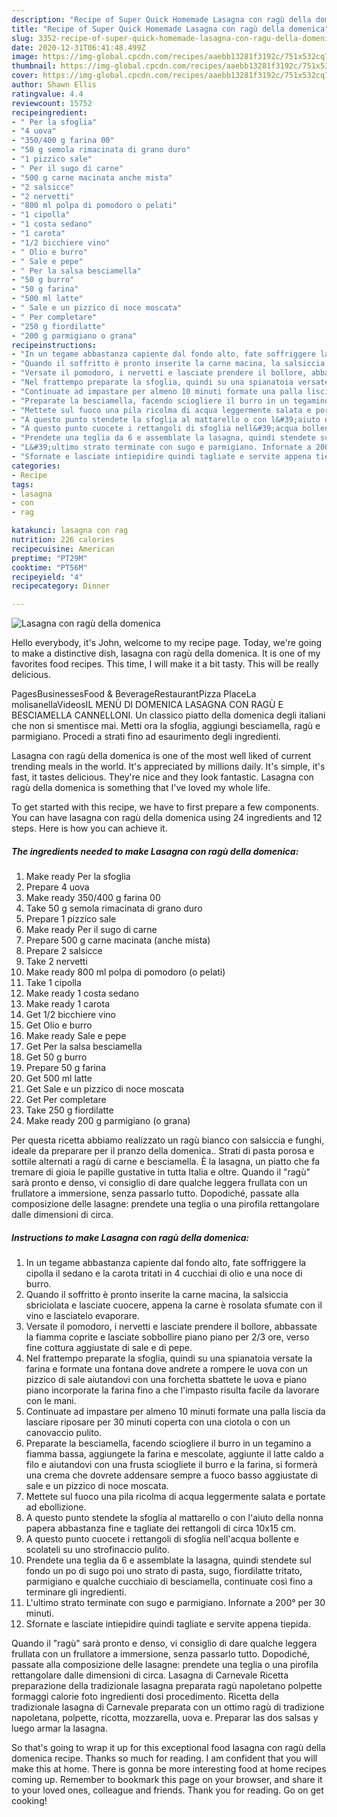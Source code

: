 ```yaml
---
description: "Recipe of Super Quick Homemade Lasagna con ragù della domenica"
title: "Recipe of Super Quick Homemade Lasagna con ragù della domenica"
slug: 3352-recipe-of-super-quick-homemade-lasagna-con-ragu-della-domenica
date: 2020-12-31T06:41:48.499Z
image: https://img-global.cpcdn.com/recipes/aaebb13281f3192c/751x532cq70/lasagna-con-ragu-della-domenica-recipe-main-photo.jpg
thumbnail: https://img-global.cpcdn.com/recipes/aaebb13281f3192c/751x532cq70/lasagna-con-ragu-della-domenica-recipe-main-photo.jpg
cover: https://img-global.cpcdn.com/recipes/aaebb13281f3192c/751x532cq70/lasagna-con-ragu-della-domenica-recipe-main-photo.jpg
author: Shawn Ellis
ratingvalue: 4.4
reviewcount: 15752
recipeingredient:
- " Per la sfoglia"
- "4 uova"
- "350/400 g farina 00"
- "50 g semola rimacinata di grano duro"
- "1 pizzico sale"
- " Per il sugo di carne"
- "500 g carne macinata anche mista"
- "2 salsicce"
- "2 nervetti"
- "800 ml polpa di pomodoro o pelati"
- "1 cipolla"
- "1 costa sedano"
- "1 carota"
- "1/2 bicchiere vino"
- " Olio e burro"
- " Sale e pepe"
- " Per la salsa besciamella"
- "50 g burro"
- "50 g farina"
- "500 ml latte"
- " Sale e un pizzico di noce moscata"
- " Per completare"
- "250 g fiordilatte"
- "200 g parmigiano o grana"
recipeinstructions:
- "In un tegame abbastanza capiente dal fondo alto, fate soffriggere la cipolla il sedano e la carota tritati in 4 cucchiai di olio e una noce di burro."
- "Quando il soffritto è pronto inserite la carne macina, la salsiccia sbriciolata e lasciate cuocere, appena la carne è rosolata sfumate con il vino e lasciatelo evaporare."
- "Versate il pomodoro, i nervetti e lasciate prendere il bollore, abbassate la fiamma coprite e lasciate sobbollire piano piano per 2/3 ore, verso fine cottura aggiustate di sale e di pepe."
- "Nel frattempo preparate la sfoglia, quindi su una spianatoia versate la farina e formate una fontana dove andrete a rompere le uova con un pizzico di sale aiutandovi con una forchetta sbattete le uova e piano piano incorporate la farina fino a che l&#39;impasto risulta facile da lavorare con le mani."
- "Continuate ad impastare per almeno 10 minuti formate una palla liscia da lasciare riposare per 30 minuti coperta con una ciotola o con un canovaccio pulito."
- "Preparate la besciamella, facendo sciogliere il burro in un tegamino a fiamma bassa, aggiungete la farina e mescolate, aggiunte il latte caldo a filo e aiutandovi con una frusta sciogliete il burro e la farina, si formerà una crema che dovrete addensare sempre a fuoco basso aggiustate di sale e un pizzico di noce moscata."
- "Mettete sul fuoco una pila ricolma di acqua leggermente salata e portate ad ebollizione."
- "A questo punto stendete la sfoglia al mattarello o con l&#39;aiuto della nonna papera abbastanza fine e tagliate dei rettangoli di circa 10x15 cm."
- "A questo punto cuocete i rettangoli di sfoglia nell&#39;acqua bollente e scolateli su uno strofinaccio pulito."
- "Prendete una teglia da 6 e assemblate la lasagna, quindi stendete sul fondo un po di sugo poi uno strato di pasta, sugo, fiordilatte tritato, parmigiano e qualche cucchiaio di besciamella, continuate così fino a terminare gli ingredienti."
- "L&#39;ultimo strato terminate con sugo e parmigiano. Infornate a 200° per 30 minuti."
- "Sfornate e lasciate intiepidire quindi tagliate e servite appena tiepida."
categories:
- Recipe
tags:
- lasagna
- con
- rag

katakunci: lasagna con rag 
nutrition: 226 calories
recipecuisine: American
preptime: "PT29M"
cooktime: "PT56M"
recipeyield: "4"
recipecategory: Dinner

---
```



![Lasagna con ragù della domenica](https://img-global.cpcdn.com/recipes/aaebb13281f3192c/751x532cq70/lasagna-con-ragu-della-domenica-recipe-main-photo.jpg)

Hello everybody, it's John, welcome to my recipe page. Today, we're going to make a distinctive dish, lasagna con ragù della domenica. It is one of my favorites food recipes. This time, I will make it a bit tasty. This will be really delicious.

PagesBusinessesFood &amp; BeverageRestaurantPizza PlaceLa molisanellaVideosIL MENÙ DI DOMENICA LASAGNA CON RAGÙ E BESCIAMELLA CANNELLONI. Un classico piatto della domenica degli italiani che non si smentisce mai. Metti ora la sfoglia, aggiungi besciamella, ragù e parmigiano. Procedi a strati fino ad esaurimento degli ingredienti.

Lasagna con ragù della domenica is one of the most well liked of current trending meals in the world. It's appreciated by millions daily. It's simple, it's fast, it tastes delicious. They're nice and they look fantastic. Lasagna con ragù della domenica is something that I've loved my whole life.


To get started with this recipe, we have to first prepare a few components. You can have lasagna con ragù della domenica using 24 ingredients and 12 steps. Here is how you can achieve it.

<!--inarticleads1-->

##### The ingredients needed to make Lasagna con ragù della domenica:

1. Make ready  Per la sfoglia
1. Prepare 4 uova
1. Make ready 350/400 g farina 00
1. Take 50 g semola rimacinata di grano duro
1. Prepare 1 pizzico sale
1. Make ready  Per il sugo di carne
1. Prepare 500 g carne macinata (anche mista)
1. Prepare 2 salsicce
1. Take 2 nervetti
1. Make ready 800 ml polpa di pomodoro (o pelati)
1. Take 1 cipolla
1. Make ready 1 costa sedano
1. Make ready 1 carota
1. Get 1/2 bicchiere vino
1. Get  Olio e burro
1. Make ready  Sale e pepe
1. Get  Per la salsa besciamella
1. Get 50 g burro
1. Prepare 50 g farina
1. Get 500 ml latte
1. Get  Sale e un pizzico di noce moscata
1. Get  Per completare
1. Take 250 g fiordilatte
1. Make ready 200 g parmigiano (o grana)


Per questa ricetta abbiamo realizzato un ragù bianco con salsiccia e funghi, ideale da preparare per il pranzo della domenica.. Strati di pasta porosa e sottile alternati a ragù di carne e besciamella. È la lasagna, un piatto che fa tremare di gioia le papille gustative in tutta Italia e oltre. Quando il &#34;ragù&#34; sarà pronto e denso, vi consiglio di dare qualche leggera frullata con un frullatore a immersione, senza passarlo tutto. Dopodiché, passate alla composizione delle lasagne: prendete una teglia o una pirofila rettangolare dalle dimensioni di circa. 

<!--inarticleads2-->

##### Instructions to make Lasagna con ragù della domenica:

1. In un tegame abbastanza capiente dal fondo alto, fate soffriggere la cipolla il sedano e la carota tritati in 4 cucchiai di olio e una noce di burro.
1. Quando il soffritto è pronto inserite la carne macina, la salsiccia sbriciolata e lasciate cuocere, appena la carne è rosolata sfumate con il vino e lasciatelo evaporare.
1. Versate il pomodoro, i nervetti e lasciate prendere il bollore, abbassate la fiamma coprite e lasciate sobbollire piano piano per 2/3 ore, verso fine cottura aggiustate di sale e di pepe.
1. Nel frattempo preparate la sfoglia, quindi su una spianatoia versate la farina e formate una fontana dove andrete a rompere le uova con un pizzico di sale aiutandovi con una forchetta sbattete le uova e piano piano incorporate la farina fino a che l&#39;impasto risulta facile da lavorare con le mani.
1. Continuate ad impastare per almeno 10 minuti formate una palla liscia da lasciare riposare per 30 minuti coperta con una ciotola o con un canovaccio pulito.
1. Preparate la besciamella, facendo sciogliere il burro in un tegamino a fiamma bassa, aggiungete la farina e mescolate, aggiunte il latte caldo a filo e aiutandovi con una frusta sciogliete il burro e la farina, si formerà una crema che dovrete addensare sempre a fuoco basso aggiustate di sale e un pizzico di noce moscata.
1. Mettete sul fuoco una pila ricolma di acqua leggermente salata e portate ad ebollizione.
1. A questo punto stendete la sfoglia al mattarello o con l&#39;aiuto della nonna papera abbastanza fine e tagliate dei rettangoli di circa 10x15 cm.
1. A questo punto cuocete i rettangoli di sfoglia nell&#39;acqua bollente e scolateli su uno strofinaccio pulito.
1. Prendete una teglia da 6 e assemblate la lasagna, quindi stendete sul fondo un po di sugo poi uno strato di pasta, sugo, fiordilatte tritato, parmigiano e qualche cucchiaio di besciamella, continuate così fino a terminare gli ingredienti.
1. L&#39;ultimo strato terminate con sugo e parmigiano. Infornate a 200° per 30 minuti.
1. Sfornate e lasciate intiepidire quindi tagliate e servite appena tiepida.


Quando il &#34;ragù&#34; sarà pronto e denso, vi consiglio di dare qualche leggera frullata con un frullatore a immersione, senza passarlo tutto. Dopodiché, passate alla composizione delle lasagne: prendete una teglia o una pirofila rettangolare dalle dimensioni di circa. Lasagna di Carnevale Ricetta preparazione della tradizionale lasagna preparata ragù napoletano polpette formaggi calorie foto ingredienti dosi procedimento. Ricetta della tradizionale lasagna di Carnevale preparata con un ottimo ragù di tradizione napoletana, polpette, ricotta, mozzarella, uova e. Preparar las dos salsas y luego armar la lasagna. 

So that's going to wrap it up for this exceptional food lasagna con ragù della domenica recipe. Thanks so much for reading. I am confident that you will make this at home. There is gonna be more interesting food at home recipes coming up. Remember to bookmark this page on your browser, and share it to your loved ones, colleague and friends. Thank you for reading. Go on get cooking!
